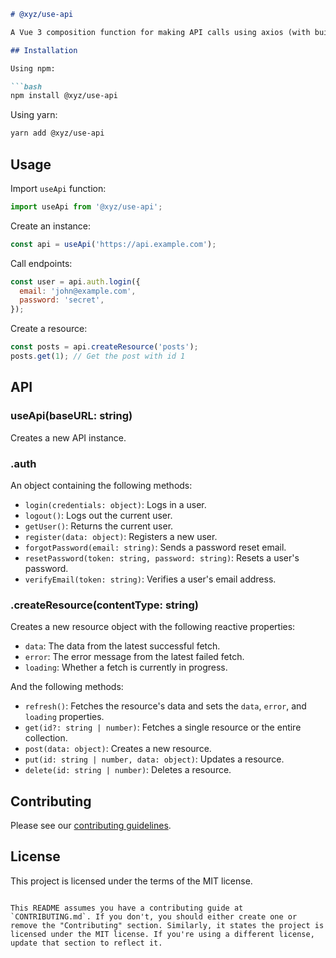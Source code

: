 ```markdown
# @xyz/use-api

A Vue 3 composition function for making API calls using axios (with built-in support for Strapi 4).

## Installation

Using npm:

```bash
npm install @xyz/use-api
```

Using yarn:

```bash
yarn add @xyz/use-api
```

## Usage

Import `useApi` function:

```javascript
import useApi from '@xyz/use-api';
```

Create an instance:

```javascript
const api = useApi('https://api.example.com');
```

Call endpoints:

```javascript
const user = api.auth.login({
  email: 'john@example.com',
  password: 'secret',
});
```

Create a resource:

```javascript
const posts = api.createResource('posts');
posts.get(1); // Get the post with id 1
```

## API

### useApi(baseURL: string)

Creates a new API instance.

### .auth

An object containing the following methods:

- `login(credentials: object)`: Logs in a user.
- `logout()`: Logs out the current user.
- `getUser()`: Returns the current user.
- `register(data: object)`: Registers a new user.
- `forgotPassword(email: string)`: Sends a password reset email.
- `resetPassword(token: string, password: string)`: Resets a user's password.
- `verifyEmail(token: string)`: Verifies a user's email address.

### .createResource(contentType: string)

Creates a new resource object with the following reactive properties:

- `data`: The data from the latest successful fetch.
- `error`: The error message from the latest failed fetch.
- `loading`: Whether a fetch is currently in progress.

And the following methods:

- `refresh()`: Fetches the resource's data and sets the `data`, `error`, and `loading` properties.
- `get(id?: string | number)`: Fetches a single resource or the entire collection.
- `post(data: object)`: Creates a new resource.
- `put(id: string | number, data: object)`: Updates a resource.
- `delete(id: string | number)`: Deletes a resource.

## Contributing

Please see our [contributing guidelines](CONTRIBUTING.md).

## License

This project is licensed under the terms of the MIT license.
```

This README assumes you have a contributing guide at `CONTRIBUTING.md`. If you don't, you should either create one or remove the "Contributing" section. Similarly, it states the project is licensed under the MIT license. If you're using a different license, update that section to reflect it.
